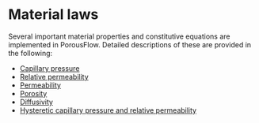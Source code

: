 # Material laws

Several important material properties and constitutive equations are implemented in PorousFlow.
Detailed descriptions of these are provided in the following:

- [Capillary pressure](capillary_pressure.md)
- [Relative permeability](relative_permeability.md)
- [Permeability](porous_flow/permeability.md)
- [Porosity](/porous_flow/porosity.md)
- [Diffusivity](diffusivity.md)
- [Hysteretic capillary pressure and relative permeability](hysteresis.md)
